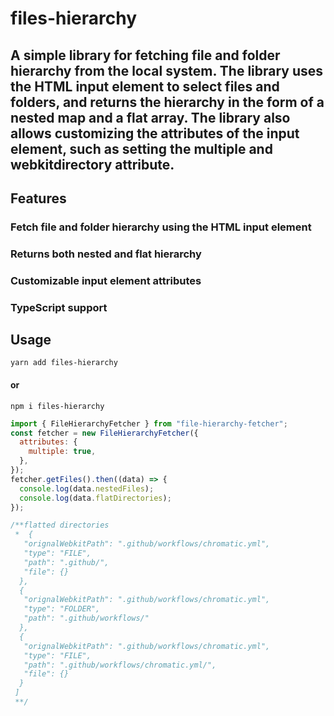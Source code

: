 # files-hierarchy

## A simple library for fetching file and folder hierarchy from the local system. The library uses the HTML input element to select files and folders, and returns the hierarchy in the form of a nested map and a flat array. The library also allows customizing the attributes of the input element, such as setting the multiple and webkitdirectory attribute.

## Features

### Fetch file and folder hierarchy using the HTML input element

### Returns both nested and flat hierarchy

### Customizable input element attributes

### TypeScript support

## Usage

```
yarn add files-hierarchy
```

#### or

```
npm i files-hierarchy
```

```js
import { FileHierarchyFetcher } from "file-hierarchy-fetcher";
const fetcher = new FileHierarchyFetcher({
  attributes: {
    multiple: true,
  },
});
fetcher.getFiles().then((data) => {
  console.log(data.nestedFiles);
  console.log(data.flatDirectories);
});

/**flatted directories
 *  {
   "orignalWebkitPath": ".github/workflows/chromatic.yml",
   "type": "FILE",
   "path": ".github/",
   "file": {}
  },
  {
   "orignalWebkitPath": ".github/workflows/chromatic.yml",
   "type": "FOLDER",
   "path": ".github/workflows/"
  },
  {
   "orignalWebkitPath": ".github/workflows/chromatic.yml",
   "type": "FILE",
   "path": ".github/workflows/chromatic.yml/",
   "file": {}
  }
 ]
 **/
```
